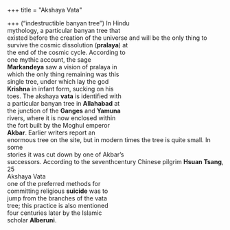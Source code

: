 +++
title = "Akshaya Vata"

+++
(“indestructible banyan tree”) In Hindu  
mythology, a particular banyan tree that  
existed before the creation of the universe and will be the only thing to survive the cosmic dissolution (**pralaya**) at  
the end of the cosmic cycle. According to  
one mythic account, the sage  
**Markandeya** saw a vision of pralaya in  
which the only thing remaining was this  
single tree, under which lay the god  
**Krishna** in infant form, sucking on his  
toes. The akshaya **vata** is identified with  
a particular banyan tree in **Allahabad** at  
the junction of the **Ganges** and **Yamuna**  
rivers, where it is now enclosed within  
the fort built by the Moghul emperor  
**Akbar**. Earlier writers report an  
enormous tree on the site, but in modern times the tree is quite small. In some  
stories it was cut down by one of Akbar’s  
successors. According to the seventhcentury Chinese pilgrim **Hsuan Tsang**,  
25  
Akshaya Vata  
one of the preferred methods for  
committing religious **suicide** was to  
jump from the branches of the vata  
tree; this practice is also mentioned  
four centuries later by the Islamic  
scholar **Alberuni**.